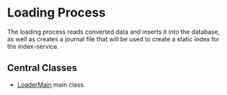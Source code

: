 # Loading Process

The loading process reads converted data and inserts it into the database,
as well as creates a journal file that will be used to create a static index for
the index-service.

## Central Classes

* [LoaderMain](java/nu/marginalia/loading/LoaderMain.java) main class.